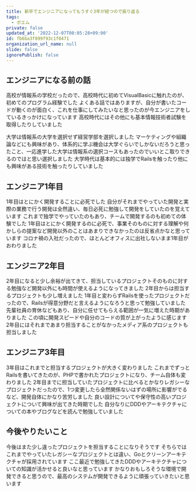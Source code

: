 ```yaml
---
title: 新卒でエンジニアになってもうすぐ3年が経つので振り返る
tags:
  - ポエム
private: false
updated_at: '2022-12-07T00:05:28+09:00'
id: fb6ba3f899f93c1f0471
organization_url_name: null
slide: false
ignorePublish: false
---
```

## エンジニアになる前の話
高校が情報系の学校だったので、高校時代に初めてVisualBasicに触れたのが、初めてのプログラム経験でした
よくある話ではありますが、自分が書いたコードが動くのが面白く、これを仕事にしてみたいなと思ったのが今エンジニアをしているきっかけになっています
高校時代にはその他にも基本情報技術者試験を取得したりしていました

大学は情報系の大学を選択せず経営学部を選択しました
マーケティングや組織論などにも興味があり、体系的に学ぶ機会は大学ぐらいでしかないだろうと思ったこと、一応進学した大学は情報系の選択コースもあったのでいいとこ取りできるのではと思い選択しました
大学時代は基本的には独学でRailsを触ったり他にも興味がある技術を触ったりしていました

## エンジニア1年目
1年目はとにかく開発することに必死でした
自分がそれまでやっていた開発と実際の業務で行う開発は全然違い、毎日必死に勉強して開発をしていたのを覚えています
これまで独学でやっていたのもあり、チームで開発するのも初めての体験でした
1年目はとにかく開発するのに必死で、事業そのものに対する理解や何かしらの提案など開発以外のことはあまりできなかったのは反省点かなと思っています
コロナ禍の入社だったので、ほとんどオフィスに出社しないまま1年目がおわりました

## エンジニア2年目
2年目になると少し余裕が出てきて、担当しているプロジェクトそのものに対する勉強など開発以外にも時間が使えるようになってきました
2年目からは担当するプロジェクトも少し増えました
1年目と変わらずRailsを使ったプロジェクトだったので、Railsが得意分野だと言えるようになろうと思って勉強していました
先輩社員の育休などもあり、自分に任せてもらえる範囲が一気に増えた時期がありました
この頃に開発スピードや自分のコードの質が上がったように感じます
2年目にはそれまであまり担当することがなかったメディア系のプロジェクトも担当しました

## エンジニア3年目
3年目はこれまでと担当するプロジェクトが大きく変わりました
これまでずっとRailsを書いてきたのが、PHPで書かれたプロジェクトになり、チーム自体も変わりました
2年目までに担当していたプロジェクトに比べるとかなりレガシーなプロジェクトだったので、1つ変更したら全然関係ないはずの場所に影響がでるなど、開発自体にかなり苦労しました
良い設計についてや保守性の高いプロジェクトについて興味が出てきた時期でした
自分なりにDDDやアーキテクチャについての本やブログなどを読んで勉強していました

## 今後やりたいこと
今後はまた少し違ったプロジェクトを担当することになりそうです
そちらではこれまでやっていたレガシーなプロジェクトとは違い、Goとクリーンアーキテクチャが採用されています
ここ最近で勉強してきたDDDやアーキテクチャについての知識が活かせると良いなと思っています
かなりおもしろそうな環境で開発できると思うので、最高のシステムが開発できるように頑張っていきたいと思います
